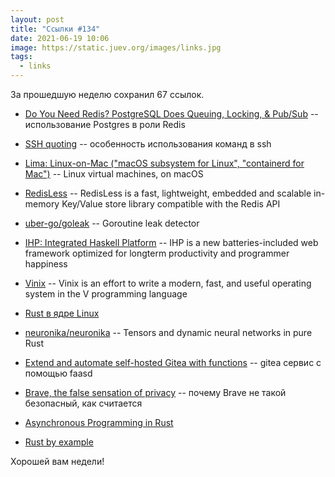 ```yaml
---
layout: post
title: "Ссылки #134"
date: 2021-06-19 10:06
image: https://static.juev.org/images/links.jpg
tags:
  - links
---
```

За прошедшую неделю сохранил 67 ссылок.

* [Do You Need Redis? PostgreSQL Does Queuing, Locking, & Pub/Sub](https://spin.atomicobject.com/2021/02/04/redis-postgresql/) -- использование Postgres в роли Redis

* [SSH quoting](https://www.chiark.greenend.org.uk/~cjwatson/blog/ssh-quoting.html) -- особенность использования команд в ssh

* [Lima: Linux-on-Mac ("macOS subsystem for Linux", "containerd for Mac")](https://github.com/AkihiroSuda/lima) -- Linux virtual machines, on macOS

* [RedisLess](https://github.com/Qovery/RedisLess) -- RedisLess is a fast, lightweight, embedded and scalable in-memory Key/Value store library compatible with the Redis API

* [uber-go/goleak](https://github.com/uber-go/goleak) -- Goroutine leak detector

* [IHP: Integrated Haskell Platform](https://github.com/digitallyinduced/ihp) -- IHP is a new batteries-included web framework optimized for longterm productivity and programmer happiness

* [Vinix](https://github.com/vlang/vinix) -- Vinix is an effort to write a modern, fast, and useful operating system in the V programming language

* [Rust в ядре Linux](https://habr.com/ru/company/macloud/blog/562510/)

* [neuronika/neuronika](https://github.com/neuronika/neuronika) -- Tensors and dynamic neural networks in pure Rust

* [Extend and automate self-hosted Gitea with functions](https://www.openfaas.com/blog/gitea-faas/) -- gitea сервис с помощью faasd

* [Brave, the false sensation of privacy](https://ebin.city/~werwolf/posts/brave-is-shit/) -- почему Brave не такой безопасный, как считается

* [Asynchronous Programming in Rust](https://doc.rust-lang.ru/async-book/)

* [Rust by example](https://doc.rust-lang.ru/stable/rust-by-example/)

Хорошей вам недели!
